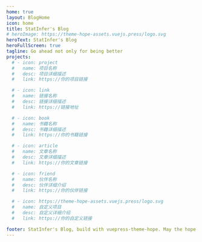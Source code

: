 ```yaml
---
home: true
layout: BlogHome
icon: home
title: StatInfer's Blog
# heroImage: https://theme-hope-assets.vuejs.press/logo.svg
heroText: StatInfer's Blog
heroFullScreen: true
tagline: Go ahead not only for being better
projects:
  # - icon: project
  #   name: 项目名称
  #   desc: 项目详细描述
  #   link: https://你的项目链接

  # - icon: link
  #   name: 链接名称
  #   desc: 链接详细描述
  #   link: https://链接地址

  # - icon: book
  #   name: 书籍名称
  #   desc: 书籍详细描述
  #   link: https://你的书籍链接

  # - icon: article
  #   name: 文章名称
  #   desc: 文章详细描述
  #   link: https://你的文章链接

  # - icon: friend
  #   name: 伙伴名称
  #   desc: 伙伴详细介绍
  #   link: https://你的伙伴链接

  # - icon: https://theme-hope-assets.vuejs.press/logo.svg
  #   name: 自定义项目
  #   desc: 自定义详细介绍
  #   link: https://你的自定义链接

footer: StatInfer's Blog, build with vuepress-theme-hope. May the hope be with you
---
```

<!-- 
这是一个博客主页的案例。

要使用此布局，你应该在页面前端设置 `layout: BlogHome` 和 `home: true`。

相关配置文档请见 [博客主页](https://theme-hope.vuejs.press/zh/guide/blog/home.html)。 -->
